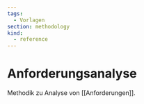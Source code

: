 ```yaml
---
tags:
  - Vorlagen
section: methodology
kind:
  - reference
---
```


# Anforderungsanalyse

Methodik zu Analyse von [[Anforderungen]].
